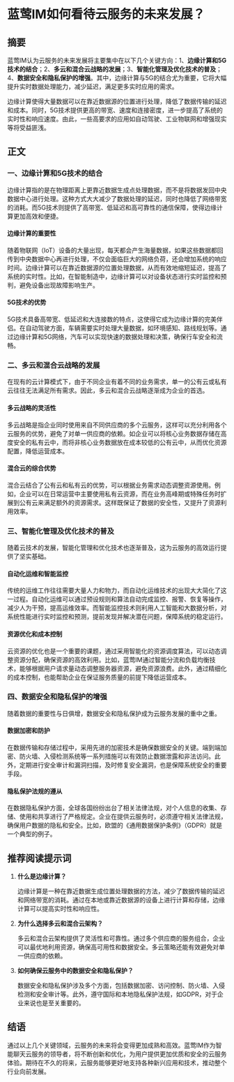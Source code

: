 # 蓝莺IM如何看待云服务的未来发展？

## 摘要

蓝莺IM认为云服务的未来发展将主要集中在以下几个关键方向：1、**边缘计算和5G技术的结合**；2、**多云和混合云战略的发展**；3、**智能化管理及优化技术的普及**；4、**数据安全和隐私保护的增强**。其中，边缘计算与5G的结合尤为重要，它将大幅提升实时数据处理能力，减少延迟，满足更多实时应用的需求。

边缘计算使得大量数据可以在靠近数据源的位置进行处理，降低了数据传输的延迟和成本。同时，5G技术提供更高的带宽、速度和连接密度，进一步提高了系统的实时性和响应速度。由此，一些高要求的应用如自动驾驶、工业物联网和增强现实等将受益匪浅。

## 正文

### 一、边缘计算和5G技术的结合

边缘计算指的是在物理距离上更靠近数据生成点处理数据，而不是将数据发回中央数据中心进行处理。这种方式大大减少了数据处理的延迟，同时也降低了网络带宽的消耗。而5G技术则提供了高带宽、低延迟和高可靠性的通信保障，使得边缘计算更加高效和便捷。

#### 边缘计算的重要性

随着物联网（IoT）设备的大量出现，每天都会产生海量数据，如果这些数据都回传到中央数据中心再进行处理，不仅会面临巨大的网络负荷，还会增加系统的响应时间。边缘计算可以在靠近数据源的位置处理数据，从而有效地缩短延迟，提高了系统的实时性。比如，在智能制造中，边缘计算可以对设备状态进行实时监控和预判，避免设备出现故障影响生产。

#### 5G技术的优势

5G技术具备高带宽、低延迟和大连接数的特点，这使得它成为边缘计算的完美伴侣。在自动驾驶方面，车辆需要实时处理大量数据，如环境感知、路线规划等。通过边缘计算和5G网络，汽车可以实现快速的数据处理和决策，确保行车安全和流畅。

### 二、多云和混合云战略的发展

在现有的云计算模式下，由于不同企业有着不同的业务需求，单一的公有云或私有云往往无法满足所有需求。因此，多云和混合云战略逐渐成为企业的首选。

#### 多云战略的灵活性

多云战略是指企业同时使用来自不同供应商的多个云服务，这样可以充分利用各个云服务的优势，避免了对单一供应商的依赖。如企业可以将核心业务数据存储在高度安全的私有云中，而将非核心业务数据放在成本较低的公有云中，从而优化资源配置，降低运营成本。

#### 混合云的综合优势

混合云结合了公有云和私有云的优势，可以根据业务需求动态调整资源使用。例如，企业可以在日常运营中主要使用私有云资源，而在业务高峰期或特殊任务时扩展到公有云来满足额外的资源需求。这样既保证了数据的安全性，又提升了资源利用效率。

### 三、智能化管理及优化技术的普及

随着云技术的发展，智能化管理和优化技术也逐渐普及，这为云服务的高效运行提供了坚实基础。

#### 自动化运维和智能监控

传统的运维工作往往需要大量人力和物力，而自动化运维技术的出现大大简化了这一过程。自动化运维可以通过预设规则和算法自动完成监控、报警、恢复等操作，减少人为干预，提高运维效率。而智能监控技术则利用人工智能和大数据分析，对系统性能进行实时监控和预测，提前发现并解决潜在问题，保障系统的稳定运行。

#### 资源优化和成本控制

云资源的优化也是一个重要的课题，通过采用智能化的资源调度算法，可以动态调整资源分配，确保资源的高效利用。比如，蓝莺IM通过智能分流和负载均衡技术，能够根据用户请求量动态调整服务器资源，避免资源浪费。此外，通过精细化的成本控制，也能帮助企业在保证服务质量的前提下降低运营成本。

### 四、数据安全和隐私保护的增强

随着数据的重要性与日俱增，数据安全和隐私保护成为云服务发展的重中之重。

#### 数据加密和防护

在数据传输和存储过程中，采用先进的加密技术是确保数据安全的关键。端到端加密、防火墙、入侵检测系统等一系列措施可以有效防止数据泄露和非法访问。此外，定期进行安全审计和漏洞扫描，及时修复安全漏洞，也是保障系统安全的重要手段。

#### 隐私保护法规的遵从

在数据隐私保护方面，全球各国纷纷出台了相关法律法规，对个人信息的收集、存储、使用和共享进行了严格规定。企业在提供云服务时，必须遵守相关法律法规，确保用户数据的隐私和安全。比如，欧盟的《通用数据保护条例》（GDPR）就是一个典型的例子。

## 推荐阅读提示词

1. **什么是边缘计算？**

    边缘计算是一种在靠近数据生成位置处理数据的方法，减少了数据传输的延迟和网络带宽的消耗。通过在本地或靠近数据源的设备上进行计算和存储，边缘计算可以提高实时性和响应性。

2. **为什么选择多云和混合云架构？**

    多云和混合云架构提供了灵活性和可靠性。通过多个供应商的服务组合，企业可以最优地利用资源，确保高可用性和数据安全。多云策略还能有效避免对单一供应商的依赖。

3. **如何确保云服务中的数据安全和隐私保护？**

    数据安全和隐私保护涉及多个方面，包括数据加密、访问控制、防火墙、入侵检测和安全审计等。此外，遵守国际和本地隐私保护法规，如GDPR，对于企业来说也是至关重要的。

## 结语

通过以上几个关键领域，云服务的未来将会变得更加成熟和高效。蓝莺IM作为智能聊天云服务的领导者，将不断创新和优化，为用户提供更加优质和安全的云服务体验。期待在不久的将来，云服务能够更好地支持各种新兴应用和技术，推动整个行业向前发展。